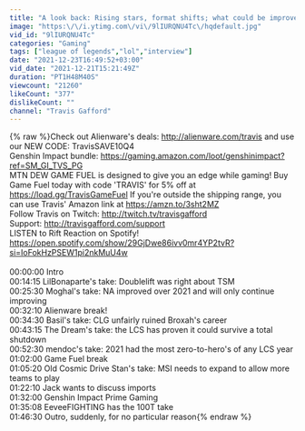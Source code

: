 ```yaml
---
title: "A look back: Rising stars, format shifts; what could be improved upon for 2022? | HLL 201"
image: "https:\/\/i.ytimg.com\/vi\/9lIURQNU4Tc\/hqdefault.jpg"
vid_id: "9lIURQNU4Tc"
categories: "Gaming"
tags: ["league of legends","lol","interview"]
date: "2021-12-23T16:49:52+03:00"
vid_date: "2021-12-21T15:21:49Z"
duration: "PT1H48M40S"
viewcount: "21260"
likeCount: "377"
dislikeCount: ""
channel: "Travis Gafford"
---
```

{% raw %}Check out Alienware's deals: <a rel="nofollow" target="blank" href="http://alienware.com/travis">http://alienware.com/travis</a> and use our NEW CODE: TravisSAVE10Q4<br />Genshin Impact bundle: <a rel="nofollow" target="blank" href="https://gaming.amazon.com/loot/genshinimpact?ref=SM_GI_TVS_PG">https://gaming.amazon.com/loot/genshinimpact?ref=SM_GI_TVS_PG</a> <br />MTN DEW GAME FUEL is designed to give you an edge while gaming! Buy Game Fuel today with code 'TRAVIS' for 5% off at <a rel="nofollow" target="blank" href="https://load.gg/TravisGameFuel">https://load.gg/TravisGameFuel</a> If you're outside the shipping range, you can use Travis' Amazon link at <a rel="nofollow" target="blank" href="https://amzn.to/3sht2MZ">https://amzn.to/3sht2MZ</a><br />Follow Travis on Twitch: <a rel="nofollow" target="blank" href="http://twitch.tv/travisgafford">http://twitch.tv/travisgafford</a><br />Support: <a rel="nofollow" target="blank" href="http://travisgafford.com/support">http://travisgafford.com/support</a><br />LISTEN to Rift Reaction on Spotify! <a rel="nofollow" target="blank" href="https://open.spotify.com/show/29GjDwe86ivv0mr4YP2tvR?si=IoFokHzPSEW1pi2nkMuU4w">https://open.spotify.com/show/29GjDwe86ivv0mr4YP2tvR?si=IoFokHzPSEW1pi2nkMuU4w</a><br /><br />00:00:00 Intro<br />00:14:15 LilBonaparte's take: Doublelift was right about TSM<br />00:25:30 Moghal's take: NA improved over 2021 and will only continue improving<br />00:32:10 Alienware break!<br />00:34:30 Basil's take: CLG unfairly ruined Broxah's career<br />00:43:15 The Dream's take: the LCS has proven it could survive a total shutdown<br />00:52:30 mendoc's take: 2021 had the most zero-to-hero's of any LCS year<br />01:02:00 Game Fuel break<br />01:05:20 Old Cosmic Drive Stan's take: MSI needs to expand to allow more teams to play<br />01:22:10 Jack wants to discuss imports<br />01:32:00 Genshin Impact Prime Gaming<br />01:35:08 EeveeFIGHTING has the 100T take<br />01:46:30 Outro, suddenly, for no particular reason{% endraw %}
